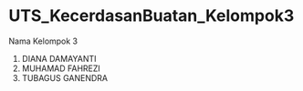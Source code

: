 # UTS_KecerdasanBuatan_Kelompok3
Nama Kelompok 3
1. DIANA DAMAYANTI
2. MUHAMAD FAHREZI
3. TUBAGUS GANENDRA
